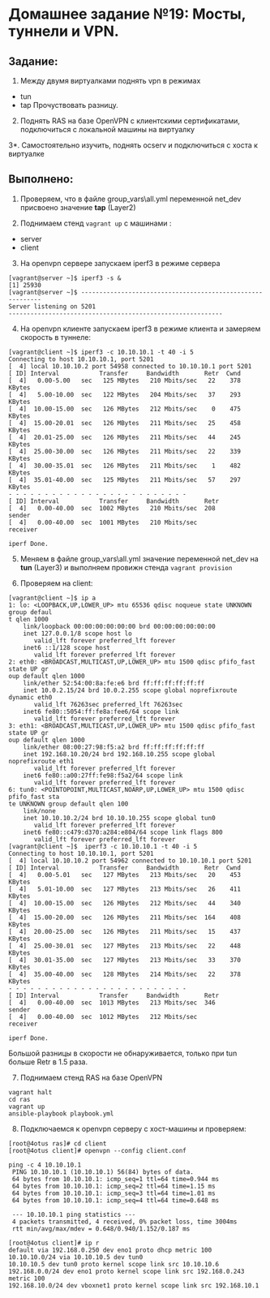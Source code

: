 # **Домашнее задание №19: Мосты, туннели и VPN.**

## **Задание:**
1. Между двумя виртуалками поднять vpn в режимах
- tun
- tap
Прочуствовать разницу.

2. Поднять RAS на базе OpenVPN с клиентскими сертификатами, подключиться с локальной машины на виртуалку

3*. Самостоятельно изучить, поднять ocserv и подключиться с хоста к виртуалке

## **Выполнено:**
1. Проверяем, что в файле group_vars\all.yml переменной net_dev присвоено значение **tap** (Layer2)

2. Поднимаем стенд ```vagrant up``` с машинами :

- server
- client

3. На openvpn сервере запускаем iperf3 в режиме сервера
```
[vagrant@server ~]$ iperf3 -s &
[1] 25930
[vagrant@server ~]$ -----------------------------------------------------------
Server listening on 5201
-----------------------------------------------------------
```
4. На openvpn клиенте запускаем iperf3 в режиме клиента и замеряем
скорость в туннеле:
```
[vagrant@client ~]$ iperf3 -c 10.10.10.1 -t 40 -i 5
Connecting to host 10.10.10.1, port 5201
[  4] local 10.10.10.2 port 54958 connected to 10.10.10.1 port 5201
[ ID] Interval           Transfer     Bandwidth       Retr  Cwnd
[  4]   0.00-5.00   sec   125 MBytes   210 Mbits/sec   22    378 KBytes
[  4]   5.00-10.00  sec   122 MBytes   204 Mbits/sec   37    293 KBytes
[  4]  10.00-15.00  sec   126 MBytes   212 Mbits/sec    0    475 KBytes
[  4]  15.00-20.01  sec   126 MBytes   211 Mbits/sec   25    458 KBytes
[  4]  20.01-25.00  sec   126 MBytes   211 Mbits/sec   44    245 KBytes
[  4]  25.00-30.00  sec   126 MBytes   211 Mbits/sec   22    339 KBytes
[  4]  30.00-35.01  sec   126 MBytes   211 Mbits/sec    1    482 KBytes
[  4]  35.01-40.00  sec   125 MBytes   211 Mbits/sec   57    297 KBytes
- - - - - - - - - - - - - - - - - - - - - - - - -
[ ID] Interval           Transfer     Bandwidth       Retr
[  4]   0.00-40.00  sec  1002 MBytes   210 Mbits/sec  208             sender
[  4]   0.00-40.00  sec  1001 MBytes   210 Mbits/sec                  receiver

iperf Done.
```

5. Меняем в файле group_vars\all.yml значение переменной net_dev на **tun** (Layer3) и 
выполняем провижн стенда ```vagrant provision```

6. Проверяем на client:
```
[vagrant@client ~]$ ip a
1: lo: <LOOPBACK,UP,LOWER_UP> mtu 65536 qdisc noqueue state UNKNOWN group defaul                                                                             t qlen 1000
    link/loopback 00:00:00:00:00:00 brd 00:00:00:00:00:00
    inet 127.0.0.1/8 scope host lo
       valid_lft forever preferred_lft forever
    inet6 ::1/128 scope host
       valid_lft forever preferred_lft forever
2: eth0: <BROADCAST,MULTICAST,UP,LOWER_UP> mtu 1500 qdisc pfifo_fast state UP gr                                                                             oup default qlen 1000
    link/ether 52:54:00:8a:fe:e6 brd ff:ff:ff:ff:ff:ff
    inet 10.0.2.15/24 brd 10.0.2.255 scope global noprefixroute dynamic eth0
       valid_lft 76263sec preferred_lft 76263sec
    inet6 fe80::5054:ff:fe8a:fee6/64 scope link
       valid_lft forever preferred_lft forever
3: eth1: <BROADCAST,MULTICAST,UP,LOWER_UP> mtu 1500 qdisc pfifo_fast state UP gr                                                                             oup default qlen 1000
    link/ether 08:00:27:98:f5:a2 brd ff:ff:ff:ff:ff:ff
    inet 192.168.10.20/24 brd 192.168.10.255 scope global noprefixroute eth1
       valid_lft forever preferred_lft forever
    inet6 fe80::a00:27ff:fe98:f5a2/64 scope link
       valid_lft forever preferred_lft forever
6: tun0: <POINTOPOINT,MULTICAST,NOARP,UP,LOWER_UP> mtu 1500 qdisc pfifo_fast sta                                                                             te UNKNOWN group default qlen 100
    link/none
    inet 10.10.10.2/24 brd 10.10.10.255 scope global tun0
       valid_lft forever preferred_lft forever
    inet6 fe80::c479:d370:a284:e804/64 scope link flags 800
       valid_lft forever preferred_lft forever
[vagrant@client ~]$  iperf3 -c 10.10.10.1 -t 40 -i 5
Connecting to host 10.10.10.1, port 5201
[  4] local 10.10.10.2 port 54962 connected to 10.10.10.1 port 5201
[ ID] Interval           Transfer     Bandwidth       Retr  Cwnd
[  4]   0.00-5.01   sec   127 MBytes   213 Mbits/sec   20    453 KBytes
[  4]   5.01-10.00  sec   127 MBytes   213 Mbits/sec   26    411 KBytes
[  4]  10.00-15.00  sec   126 MBytes   212 Mbits/sec   44    340 KBytes
[  4]  15.00-20.00  sec   126 MBytes   211 Mbits/sec  164    408 KBytes
[  4]  20.00-25.00  sec   126 MBytes   211 Mbits/sec   15    437 KBytes
[  4]  25.00-30.01  sec   127 MBytes   213 Mbits/sec   22    448 KBytes
[  4]  30.01-35.00  sec   127 MBytes   213 Mbits/sec   33    370 KBytes
[  4]  35.00-40.00  sec   128 MBytes   214 Mbits/sec   22    378 KBytes
- - - - - - - - - - - - - - - - - - - - - - - - -
[ ID] Interval           Transfer     Bandwidth       Retr
[  4]   0.00-40.00  sec  1013 MBytes   213 Mbits/sec  346             sender
[  4]   0.00-40.00  sec  1012 MBytes   212 Mbits/sec                  receiver

iperf Done.
```

Большой разницы в скорости не обнаруживается, только при tun больше Retr в 1.5 раза.

7. Поднимаем стенд RAS на базе OpenVPN
```
vagrant halt
cd ras
vagrant up
ansible-playbook playbook.yml
```

8. Подключаемся к openvpn серверу с хост-машины и проверяем:
```
[root@4otus ras]# cd client
[root@4otus client]# openvpn --config client.conf

ping -c 4 10.10.10.1
 PING 10.10.10.1 (10.10.10.1) 56(84) bytes of data.
 64 bytes from 10.10.10.1: icmp_seq=1 ttl=64 time=0.944 ms
 64 bytes from 10.10.10.1: icmp_seq=2 ttl=64 time=1.15 ms
 64 bytes from 10.10.10.1: icmp_seq=3 ttl=64 time=1.01 ms
 64 bytes from 10.10.10.1: icmp_seq=4 ttl=64 time=0.648 ms
 
 --- 10.10.10.1 ping statistics ---
 4 packets transmitted, 4 received, 0% packet loss, time 3004ms
 rtt min/avg/max/mdev = 0.648/0.940/1.152/0.187 ms

[root@4otus client]# ip r
default via 192.168.0.250 dev eno1 proto dhcp metric 100
10.10.10.0/24 via 10.10.10.5 dev tun0
10.10.10.5 dev tun0 proto kernel scope link src 10.10.10.6
192.168.0.0/24 dev eno1 proto kernel scope link src 192.168.0.243 metric 100
192.168.10.0/24 dev vboxnet1 proto kernel scope link src 192.168.10.1
```
 
 

